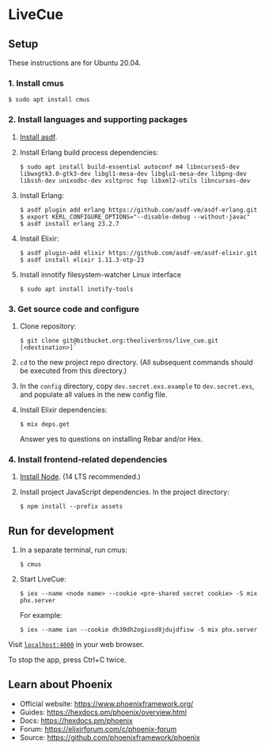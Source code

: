 # LiveCue

## Setup

These instructions are for Ubuntu 20.04.

### 1. Install cmus

	$ sudo apt install cmus

### 2. Install languages and supporting packages

1. [Install asdf](https://asdf-vm.com/#/core-manage-asdf).

2. Install Erlang build process dependencies:

	```
	$ sudo apt install build-essential autoconf m4 libncurses5-dev libwxgtk3.0-gtk3-dev libgl1-mesa-dev libglu1-mesa-dev libpng-dev libssh-dev unixodbc-dev xsltproc fop libxml2-utils libncurses-dev
	```

3. Install Erlang:

	```
	$ asdf plugin add erlang https://github.com/asdf-vm/asdf-erlang.git
	$ export KERL_CONFIGURE_OPTIONS="--disable-debug --without-javac"
	$ asdf install erlang 23.2.7
	```

4. Install Elixir:

	```
	$ asdf plugin-add elixir https://github.com/asdf-vm/asdf-elixir.git
	$ asdf install elixir 1.11.3-otp-23
	```

5. Install innotify filesystem-watcher Linux interface

	```
	$ sudo apt install inotify-tools
	```

### 3. Get source code and configure

1. Clone repository:

	```
	$ git clone git@bitbucket.org:theoliverbros/live_cue.git [<destination>]`
	```

2. `cd` to the new project repo directory. (All subsequent commands should be executed from this directory.)

3. In the `config` directory, copy `dev.secret.exs.example` to `dev.secret.exs`, and populate all values in the new config file.

4. Install Elixir dependencies:

	```
	$ mix deps.get
	```

	Answer yes to questions on installing Rebar and/or Hex.

### 4. Install frontend-related dependencies

1. [Install Node](https://github.com/nodesource/distributions/blob/master/README.md#installation-instructions). (14 LTS recommended.)

2. Install project JavaScript dependencies. In the project directory:

	```
	$ npm install --prefix assets
	```

## Run for development

1. In a separate terminal, run cmus:

	```
	$ cmus
	```

2. Start LiveCue:

	```
	$ iex --name <node name> --cookie <pre-shared secret cookie> -S mix phx.server
	```

	For example:

	```
	$ iex --name ian --cookie dh30dh2ogiusd8jdujdfisw -S mix phx.server
	```

Visit [`localhost:4000`](http://localhost:4000) in your web browser.

To stop the app, press Ctrl+C twice.

## Learn about Phoenix

  * Official website: https://www.phoenixframework.org/
  * Guides: https://hexdocs.pm/phoenix/overview.html
  * Docs: https://hexdocs.pm/phoenix
  * Forum: https://elixirforum.com/c/phoenix-forum
  * Source: https://github.com/phoenixframework/phoenix
